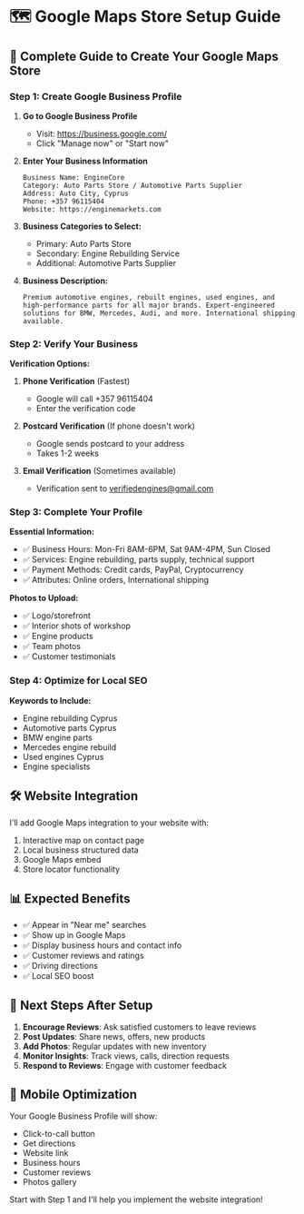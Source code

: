 # 🗺️ Google Maps Store Setup Guide

## 🎯 Complete Guide to Create Your Google Maps Store

### Step 1: Create Google Business Profile

1. **Go to Google Business Profile**
   - Visit: https://business.google.com/
   - Click "Manage now" or "Start now"

2. **Enter Your Business Information**
   ```
   Business Name: EngineCore
   Category: Auto Parts Store / Automotive Parts Supplier
   Address: Auto City, Cyprus
   Phone: +357 96115404
   Website: https://enginemarkets.com
   ```

3. **Business Categories to Select:**
   - Primary: Auto Parts Store
   - Secondary: Engine Rebuilding Service
   - Additional: Automotive Parts Supplier

4. **Business Description:**
   ```
   Premium automotive engines, rebuilt engines, used engines, and high-performance parts for all major brands. Expert-engineered solutions for BMW, Mercedes, Audi, and more. International shipping available.
   ```

### Step 2: Verify Your Business

**Verification Options:**
1. **Phone Verification** (Fastest)
   - Google will call +357 96115404
   - Enter the verification code

2. **Postcard Verification** (If phone doesn't work)
   - Google sends postcard to your address
   - Takes 1-2 weeks

3. **Email Verification** (Sometimes available)
   - Verification sent to verifiedengines@gmail.com

### Step 3: Complete Your Profile

**Essential Information:**
- ✅ Business Hours: Mon-Fri 8AM-6PM, Sat 9AM-4PM, Sun Closed
- ✅ Services: Engine rebuilding, parts supply, technical support
- ✅ Payment Methods: Credit cards, PayPal, Cryptocurrency
- ✅ Attributes: Online orders, International shipping

**Photos to Upload:**
- ✅ Logo/storefront
- ✅ Interior shots of workshop
- ✅ Engine products
- ✅ Team photos
- ✅ Customer testimonials

### Step 4: Optimize for Local SEO

**Keywords to Include:**
- Engine rebuilding Cyprus
- Automotive parts Cyprus
- BMW engine parts
- Mercedes engine rebuild
- Used engines Cyprus
- Engine specialists

## 🛠️ Website Integration

I'll add Google Maps integration to your website with:
1. Interactive map on contact page
2. Local business structured data
3. Google Maps embed
4. Store locator functionality

## 📊 Expected Benefits

- ✅ Appear in "Near me" searches
- ✅ Show up in Google Maps
- ✅ Display business hours and contact info
- ✅ Customer reviews and ratings
- ✅ Driving directions
- ✅ Local SEO boost

## 🎯 Next Steps After Setup

1. **Encourage Reviews**: Ask satisfied customers to leave reviews
2. **Post Updates**: Share news, offers, new products
3. **Add Photos**: Regular updates with new inventory
4. **Monitor Insights**: Track views, calls, direction requests
5. **Respond to Reviews**: Engage with customer feedback

## 📱 Mobile Optimization

Your Google Business Profile will show:
- Click-to-call button
- Get directions
- Website link
- Business hours
- Customer reviews
- Photos gallery

Start with Step 1 and I'll help you implement the website integration!
